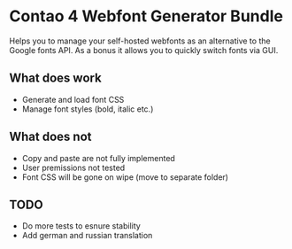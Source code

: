 # Contao 4 Webfont Generator Bundle
Helps you to manage your self-hosted webfonts as an alternative to the Google fonts API. As a bonus it allows you to quickly switch fonts via GUI.

## What does work
* Generate and load font CSS
* Manage font styles (bold, italic etc.)

## What does not
* Copy and paste are not fully implemented
* User premissions not tested
* Font CSS will be gone on wipe (move to separate folder)

## TODO
* Do more tests to esnure stability
* Add german and russian translation
